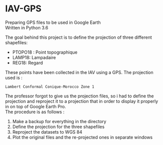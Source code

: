 # IAV-GPS
Preparing GPS files to be used in Google Earth\
Written in Python 3.6

The goal behind this project is to define the projection of three different shapefiles:
 
 * PTOPO18 : Point topographique
 * LAMP18: Lampadaire
 * REG18: Regard
	
These points have been collected in the IAV using a GPS. The projection used is :
    
	Lambert Conformal Conique-Morocco Zone 1

The professor forgot to give us the projection files, so i had to define the projection and reproject it to a projection that in order to display it properly in on top of Google Earth Pro.\
The procedure is as follows :

   1. Make a backup for everything in the directory
   2. Define the projection for the three shapefiles
   3. Reproject the datasets to WGS 84
   4. Plot the original files and the re-projected ones in separate windows
